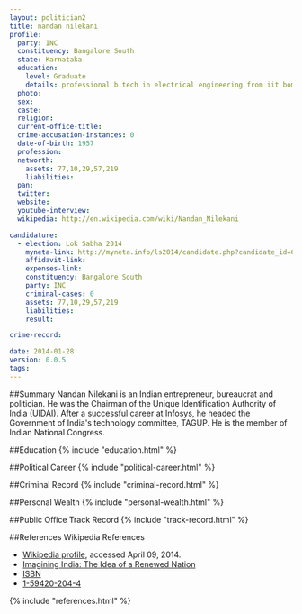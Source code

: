 ```yaml
---
layout: politician2
title: nandan nilekani
profile: 
  party: INC
  constituency: Bangalore South
  state: Karnataka
  education: 
    level: Graduate
    details: professional b.tech in electrical engineering from iit bombay in 1978
  photo: 
  sex: 
  caste: 
  religion: 
  current-office-title: 
  crime-accusation-instances: 0
  date-of-birth: 1957
  profession: 
  networth: 
    assets: 77,10,29,57,219
    liabilities: 
  pan: 
  twitter: 
  website: 
  youtube-interview: 
  wikipedia: http://en.wikipedia.com/wiki/Nandan_Nilekani

candidature: 
  - election: Lok Sabha 2014
    myneta-link: http://myneta.info/ls2014/candidate.php?candidate_id=611
    affidavit-link: 
    expenses-link: 
    constituency: Bangalore South 
    party: INC
    criminal-cases: 0
    assets: 77,10,29,57,219
    liabilities: 
    result:  

crime-record: 

date: 2014-01-28
version: 0.0.5
tags: 
---
```

##Summary
Nandan Nilekani is an Indian entrepreneur, bureaucrat and politician. He was the Chairman of the Unique Identification Authority of India (UIDAI). After a successful career at Infosys, he headed the Government of India's technology committee, TAGUP. He is the member of Indian National Congress.




##Education
{% include "education.html" %}


##Political Career
{% include "political-career.html" %}


##Criminal Record
{% include "criminal-record.html" %}


##Personal Wealth
{% include "personal-wealth.html" %}


##Public Office Track Record
{% include "track-record.html" %}


##References
Wikipedia References
- [Wikipedia profile]({{page.profile.wikipedia}}), accessed April 09, 2014.
- [Imagining India: The Idea of a Renewed Nation][wiki1]
- [ISBN][wiki2]
- [1-59420-204-4][wiki3]

[wiki1]: http://www.amazon.com/Imagining-India-Idea-Renewed-Nation/dp/1594202044
[wiki2]: /wiki/International_Standard_Book_Number
[wiki3]: /wiki/Special:BookSources/1-59420-204-4


{% include "references.html" %}